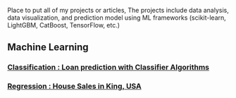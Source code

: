 Place to put all of my projects or articles, The projects include data analysis, data visualization, and prediction model using ML frameworks (scikit-learn, LightGBM, CatBoost, TensorFlow, etc.)
## Machine Learning

### [Classification : Loan prediction with Classifier Algorithms](https://github.com/himawanadityas/Coursera-Data-Science/blob/main/Loan%20Prediction/Loan%20predict%20ML.ipynb)

### [Regression : House Sales in King, USA](https://github.com/himawanadityas/Coursera-Data-Science/blob/main/Data%20Analysis%20with%20Python/House%20Sales%20in%20King%20Country%2C%20USA.ipynb)

